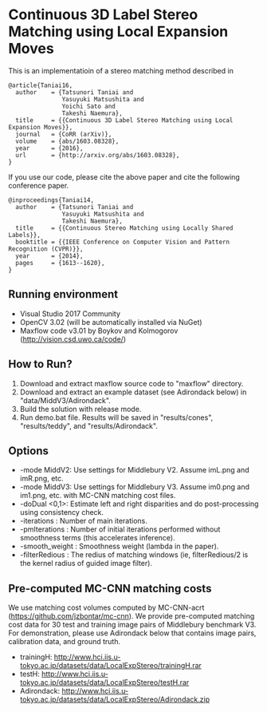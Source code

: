 # Continuous 3D Label Stereo Matching using Local Expansion Moves

This is an implementatioin of a stereo matching method described in

```
@article{Taniai16,
  author    = {Tatsunori Taniai and
               Yasuyuki Matsushita and
               Yoichi Sato and
               Takeshi Naemura},
  title     = {{Continuous 3D Label Stereo Matching using Local Expansion Moves}},
  journal   = {CoRR (arXiv)},
  volume    = {abs/1603.08328},
  year      = {2016},
  url       = {http://arxiv.org/abs/1603.08328},
}
```

If you use our code, please cite the above paper and cite the following conference paper.

```
@inproceedings{Taniai14,
  author    = {Tatsunori Taniai and
               Yasuyuki Matsushita and
               Takeshi Naemura},
  title     = {{Continuous Stereo Matching using Locally Shared Labels}},
  booktitle = {{IEEE Conference on Computer Vision and Pattern Recognition (CVPR)}},
  year      = {2014},
  pages     = {1613--1620},
}
```

## Running environment
- Visual Studio 2017 Community
- OpenCV 3.02 (will be automatically installed via NuGet)
- Maxflow code v3.01 by Boykov and Kolmogorov (http://vision.csd.uwo.ca/code/)

## How to Run?
1. Download and extract maxflow source code to "maxflow" directory. 
2. Download and extract an example dataset (see Adirondack below) in "data/MiddV3/Adirondack".
3. Build the solution with release mode.
4. Run demo.bat file. Results will be saved in "results/cones", "results/teddy", and "results/Adirondack".

## Options
- -mode MiddV2: Use settings for Middlebury V2. Assume imL.png and imR.png, etc. 
- -mode MiddV3: Use settings for Middlebury V3. Assume im0.png and im1.png, etc. with MC-CNN matching cost files.
- -doDual <0,1>: Estimate left and right disparities and do post-processing using consistency check.
- -iterations <int>: Number of main iterations.
- -pmIterations <int>: Number of initial iterations performed without smoothness terms (this accelerates inference).
- -smooth_weight <float>: Smoothness weight (lambda in the paper).
- -filterRedious <int>: The redius of matching windows (ie, filterRedious/2 is the kernel radius of guided image filter).

## Pre-computed MC-CNN matching costs
We use matching cost volumes computed by MC-CNN-acrt (https://github.com/jzbontar/mc-cnn).
We provide pre-computed matching cost data for 30 test and training image pairs of Middlebury benchmark V3.
For demonstration, please use Adirondack below that contains image pairs, calibration data, and ground truth.
- trainingH: http://www.hci.iis.u-tokyo.ac.jp/datasets/data/LocalExpStereo/trainingH.rar 
- testH: http://www.hci.iis.u-tokyo.ac.jp/datasets/data/LocalExpStereo/testH.rar
- Adirondack: http://www.hci.iis.u-tokyo.ac.jp/datasets/data/LocalExpStereo/Adirondack.zip
